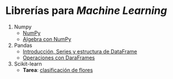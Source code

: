 # Librerías para *Machine Learning*

1. Numpy
    - [NumPy](./numpy/numpy1.ipynb)
    - [Algebra con NumPy](./numpy/numpy2_algebra.ipynb)
2. Pandas
    - [Introducción, Series y estructura de DataFrame](./pandas/pandas1.ipynb)
    - [Operaciones con DaraFrames](./pandas/pandas_dataframe_op.ipynb)
3. Scikit-learn
    - **Tarea**: [clasificación de flores](./sklearn/clasificacion_binaria_iris_t.ipynb)